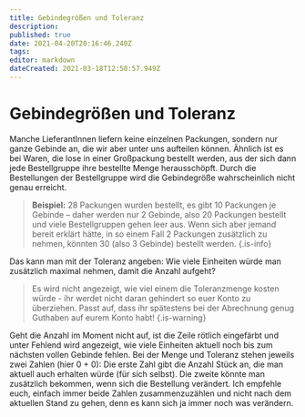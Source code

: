 ```yaml
---
title: Gebindegrößen und Toleranz
description: 
published: true
date: 2021-04-20T20:16:46.240Z
tags: 
editor: markdown
dateCreated: 2021-03-18T12:50:57.949Z
---
```


# Gebindegrößen und Toleranz
Manche LieferantInnen liefern keine einzelnen Packungen, sondern nur ganze Gebinde an, die wir aber unter uns aufteilen können. Ähnlich ist es bei Waren, die lose in einer Großpackung bestellt werden, aus der sich dann jede Bestellgruppe ihre bestellte Menge herausschöpft. Durch die Bestellungen der Bestellgruppe wird die Gebindegröße wahrscheinlich nicht genau erreicht. 

> **Beispiel:** 
> 28 Packungen wurden bestellt, es gibt 10 Packungen je Gebinde – daher werden nur 2 Gebinde, also 20 Packungen bestellt und viele Bestellgruppen gehen leer aus. Wenn sich aber jemand bereit erklärt hätte, in so einem Fall 2 Packungen zusätzlich zu nehmen, könnten 30 (also 3 Gebinde) bestellt werden. 
{.is-info}




Das kann man mit der Toleranz angeben: Wie viele Einheiten würde man zusätzlich maximal nehmen,
damit die Anzahl aufgeht? 

> Es wird nicht angezeigt, wie viel einem die Toleranzmenge kosten würde - ihr werdet nicht daran gehindert so euer Konto zu überziehen. Passt auf, dass ihr spätestens bei der Abrechnung genug Guthaben auf eurem Konto habt! 
{.is-warning}



Geht die Anzahl im Moment nicht auf, ist die Zeile rötlich eingefärbt und unter Fehlend wird angezeigt, wie viele Einheiten aktuell noch bis zum nächsten vollen Gebinde fehlen. Bei der Menge und Toleranz stehen jeweils zwei Zahlen (hier 0 + 0): Die erste Zahl gibt die Anzahl Stück an, die man aktuell auch erhalten würde (für sich selbst). Die zweite könnte man zusätzlich bekommen, wenn sich die Bestellung verändert. Ich empfehle euch, einfach immer beide Zahlen zusammenzuzählen und nicht nach dem aktuellen Stand zu gehen, denn es kann sich ja immer noch was verändern. 